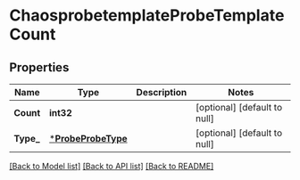 # ChaosprobetemplateProbeTemplateCount

## Properties
Name | Type | Description | Notes
------------ | ------------- | ------------- | -------------
**Count** | **int32** |  | [optional] [default to null]
**Type_** | [***ProbeProbeType**](probe.ProbeType.md) |  | [optional] [default to null]

[[Back to Model list]](../README.md#documentation-for-models) [[Back to API list]](../README.md#documentation-for-api-endpoints) [[Back to README]](../README.md)

